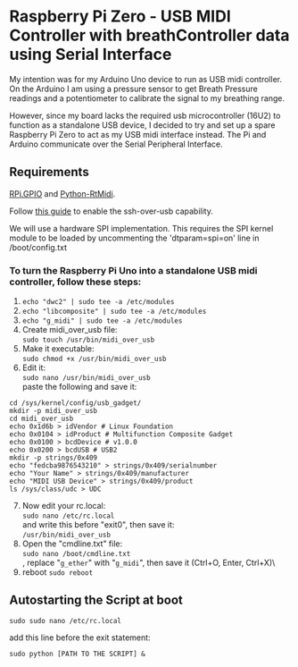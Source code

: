 
# Raspberry Pi Zero - USB MIDI Controller with breathController data using Serial Interface

My intention was for my Arduino Uno device to run as USB midi controller. On the Arduino I am using a pressure sensor to get Breath Pressure readings and a potentiometer to calibrate the signal to my breathing range.

However, since my board lacks the required usb microcontroller (16U2) to function as a standalone USB device, I decided to try and set up a spare Raspberry Pi Zero to act as my USB midi interface instead. The Pi and Arduino communicate over the Serial Peripheral Interface. 


## Requirements

[RPi.GPIO](https://pypi.org/project/RPi.GPIO/) and [Python-RtMidi](https://pypi.org/project/python-rtmidi/).

Follow [this guide](https://blog.gbaman.info/?p=791) to enable the ssh-over-usb capability. 

We will use a hardware SPI implementation. This requires the SPI kernel module to be loaded by uncommenting the 'dtparam=spi=on' line in /boot/config.txt


### To turn the Raspberry Pi Uno into a standalone USB midi controller, follow these steps: 


1. `echo "dwc2" | sudo tee -a /etc/modules`
2. `echo "libcomposite" | sudo tee -a /etc/modules`
3. `echo "g_midi" | sudo tee -a /etc/modules`
4. Create midi_over_usb file:\
`sudo touch /usr/bin/midi_over_usb`
5. Make it executable:\
`sudo chmod +x /usr/bin/midi_over_usb`
6. Edit it:\
`sudo nano /usr/bin/midi_over_usb`\
paste the following and save it:
```
cd /sys/kernel/config/usb_gadget/
mkdir -p midi_over_usb
cd midi_over_usb
echo 0x1d6b > idVendor # Linux Foundation
echo 0x0104 > idProduct # Multifunction Composite Gadget
echo 0x0100 > bcdDevice # v1.0.0
echo 0x0200 > bcdUSB # USB2
mkdir -p strings/0x409
echo "fedcba9876543210" > strings/0x409/serialnumber
echo "Your Name" > strings/0x409/manufacturer
echo "MIDI USB Device" > strings/0x409/product
ls /sys/class/udc > UDC
```
7. Now edit your rc.local:\
`sudo nano /etc/rc.local`\
and write this before "exit0", then save it:\
`/usr/bin/midi_over_usb`
8. Open the "cmdline.txt" file:\
`sudo nano /boot/cmdline.txt`\
, replace "`g_ether`" with "`g_midi`", then save it (Ctrl+O, Enter, Ctrl+X)\
9. reboot
`sudo reboot`

## Autostarting the Script at boot

`sudo sudo nano /etc/rc.local`

add this line before the exit statement:

`sudo python [PATH TO THE SCRIPT] &`





